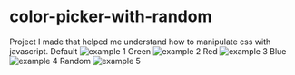 # color-picker-with-random
Project I made that helped me understand how to manipulate css with javascript.
Default ![example 1](https://github.com/user-attachments/assets/49312c09-d9a2-4a8c-93a4-ddedbd010580)
Green ![example 2](https://github.com/user-attachments/assets/9e4e5c6f-57e6-462c-9b72-97eddc3661af)
Red ![example 3](https://github.com/user-attachments/assets/eb6a2f9e-61b8-4c8f-ae5b-411e5d3c2afd)
Blue ![example 4](https://github.com/user-attachments/assets/b073ce5d-6f88-41cf-b676-a932d63d38e9)
Random ![example 5](https://github.com/user-attachments/assets/51165f99-7e8a-4e5e-86be-e6c76c72a8a2)
